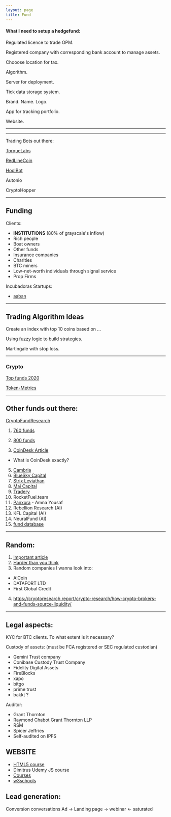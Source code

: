 ```yaml
---
layout: page
title: Fund
---
```


#### What I need to setup a hedgefund:

Regulated licence to trade OPM.

Registered company with corresponding bank account to manage assets.

Chooose location for tax.

Algorithm. 

Server for deployment.

Tick data storage system.

Brand. Name. Logo.

App for tracking portfolio.

Website.

---


---
Trading Bots out there:

[TorqueLabs](https://torquelabs.ai)

[RedLineCoin](https://redlinecoin.com)

[HodlBot](https://twitter.com/xietoni)

Autonio

CryptoHopper

---

## Funding

Clients:
- **INSTITUTIONS** (80% of grayscale's inflow)
- Rich people
- Boat owners
- Other funds
- Insurance companies
- Charities
- BTC miners
- Low-net-worth individuals through signal service
- Prop Firms

Incubadoras Startups:
- [aaban](aaban.org)

---

## Trading Algorithm Ideas

Create an index with top 10 coins based on ...

Using [fuzzy logic](https://medium.com/@abdulazizalghannami/modeling-trading-decisions-using-fuzzy-logic-ff21c431b961) to build strategies.

Martingale with stop loss.

---
### Crypto

[Top funds 2020](https://blog.tokenmetrics.com/best-crypto-funds/)

[Token-Metrics](https://tokenmetrics.com/?ref=moon)

---

## Other funds out there:

[CryptoFundResearch](https://adelisium.github.io/fund/team.html)

1. [760 funds](https://cryptofundresearch.com/crypto-fund-list-sample-at1?gclid=CjwKCAjwsO_4BRBBEiwAyagRTargZtT73V1j-4cvT8Bj-T6nTADEN_KpXGUhWlaN6G1Y6j14JNUZ0xoCj-sQAvD_BwE)

2. [800 funds](https://cryptofundlist.com/)
3. [CoinDesk Article](https://www.coindesk.com/ex-kraken-trading-head-leads-crypto-quant-fund-with-23m-in-assets-2-3b-in-trades)
 - What is CoinDesk exactly?
5. [Cambria](https://www.coindesk.com/cambrian-raises-4m-to-run-25m-crypto-quant-fund)
6. [BlueSky Capital](https://www.blueskycapitalmanagement.com/systematic-crypto/)
7. [Strix Leviathan](https://cryptoslate.com/strix-leviathan-the-crypto-quant-fund-thats-beating-the-market-with-a-differentiated-investment-approach/)
8. [Mai Capital](https://www.financemagnates.com/cryptocurrency/maicapital-launches-bitcoin-based-quant-fund/)
10. [Tradery](http://tradery.io/)
12. RocketFuel.team
13. [Panxora](https://panxora.io/) - Amna Yousaf
14. Rebellion Research (AI)
15. KFL Capital (AI)
16. NeuralFund (AI)   
17. [fund database](https://aum13f.com/person/pantera-digital-asset-gp-llc)

---
## Random:

1. [Important article](https://www.euromoney.com/article/b1mhf1sxvlphb3/cryptos-crash-but-never-die-and-funds-of-funds-can-profit)
2. [Harder than you think](https://www.tokendaily.co/blog/why-building-a-quant-fund-in-crypto-is-harder-than-people-think)
3. Random companies I wanna look into:
  * AlCoin
  * DATAFORT LTD
  * First Global Credit
4. https://cryptoresearch.report/crypto-research/how-crypto-brokers-and-funds-source-liquidity/
---

## Legal aspects:

KYC for BTC clients. To what extent is it necessary?

Custody of assets: (must be FCA registered or SEC regulated custodian)

* Gemini Trust company
* Conibase Custody Trust Company
* Fidelity Digital Assets
* FireBlocks
* xapo
* bitgo
* prime trust
* bakkt ?

Auditor:
* Grant Thornton
* Raymond Chabot Grant Thornton LLP
* RSM
* Spicer Jeffries
* Self-audited on IPFS

## WEBSITE

* [HTML5 course](https://www.youtube.com/watch?v=DPnqb74Smug)
* Dimitrus Udemy JS course
* [Courses](https://studywebdevelopment.com/web-development-courses.html)
* [w3schools](www.w3schools.com)

## Lead generation:

Conversion conversations
Ad -> Landing page -> webinar  <- saturated


